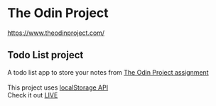 # The Odin Project
https://www.theodinproject.com/

## Todo List project
A todo list app to store your notes from <a href="https://www.theodinproject.com/paths/full-stack-javascript/courses/javascript/lessons/todo-list">The Odin Project assignment</a>
<br>
<br>
This project uses <a href="https://developer.mozilla.org/en-US/docs/Web/API/Window/localStorage">localStorage API</a>
<br>
Check it out <a href="https://rus501.github.io/Todo/">LIVE</a>
